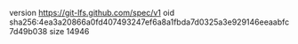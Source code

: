 version https://git-lfs.github.com/spec/v1
oid sha256:4ea3a20866a0fd407493247ef6a8a1fbda7d0325a3e929146eeaabfc7d49b038
size 14946
